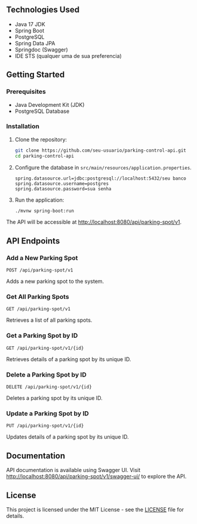 ## Technologies Used

- Java 17 JDK
- Spring Boot
- PostgreSQL
- Spring Data JPA
- Springdoc (Swagger)
- IDE STS (qualquer uma de sua preferencia)

## Getting Started

### Prerequisites

- Java Development Kit (JDK)
- PostgreSQL Database

### Installation

1. Clone the repository:

   ```bash
   git clone https://github.com/seu-usuario/parking-control-api.git
   cd parking-control-api
   ```

2. Configure the database in `src/main/resources/application.properties`.

   ```properties
   spring.datasource.url=jdbc:postgresql://localhost:5432/seu banco
   spring.datasource.username=postgres
   spring.datasource.password=sua senha
   ```

3. Run the application:

   ```bash
   ./mvnw spring-boot:run
   ```

The API will be accessible at [http://localhost:8080/api/parking-spot/v1](http://localhost:8080/api/parking-spot/v1).

## API Endpoints

### Add a New Parking Spot

```http
POST /api/parking-spot/v1
```

Adds a new parking spot to the system.

### Get All Parking Spots

```http
GET /api/parking-spot/v1
```

Retrieves a list of all parking spots.

### Get a Parking Spot by ID

```http
GET /api/parking-spot/v1/{id}
```

Retrieves details of a parking spot by its unique ID.

### Delete a Parking Spot by ID

```http
DELETE /api/parking-spot/v1/{id}
```

Deletes a parking spot by its unique ID.

### Update a Parking Spot by ID

```http
PUT /api/parking-spot/v1/{id}
```

Updates details of a parking spot by its unique ID.

## Documentation

API documentation is available using Swagger UI. Visit [http://localhost:8080/api/parking-spot/v1/swagger-ui/](http://localhost:8080/api/parking-spot/v1/swagger-ui/) to explore the API.

## License

This project is licensed under the MIT License - see the [LICENSE](LICENSE) file for details.
```

